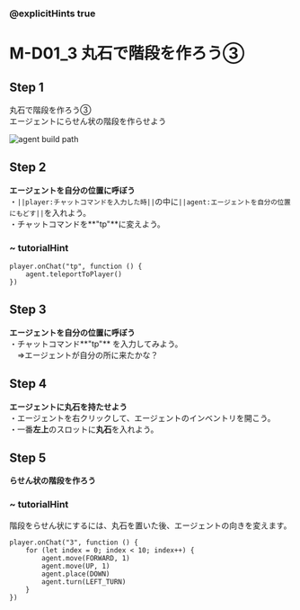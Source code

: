 ### @explicitHints true

# M-D01_3 丸石で階段を作ろう③　

## Step 1
丸石で階段を作ろう③  
エージェントにらせん状の階段を作らせよう

![agent build path](https://teck89.xsrv.jp/MEE_tutorial/img/M-D01_3.png)

## Step 2
**エージェントを自分の位置に呼ぼう**  
・``||player:チャットコマンドを入力した時||``の中に``||agent:エージェントを自分の位置にもどす||``を入れよう。  
・チャットコマンドを**"tp"**に変えよう。

### ~ tutorialHint

```blocks
player.onChat("tp", function () {
    agent.teleportToPlayer()	
})

```

## Step 3
**エージェントを自分の位置に呼ぼう**  
・チャットコマンド**"tp"** を入力してみよう。  
　⇒エージェントが自分の所に来たかな？

## Step 4
**エージェントに丸石を持たせよう**  
・エージェントを右クリックして、エージェントのインベントリを開こう。  
・一番**左上**のスロットに**丸石**を入れよう。

## Step 5
**らせん状の階段を作ろう** 

### ~ tutorialHint

階段をらせん状にするには、丸石を置いた後、エージェントの向きを変えます。

```blocks
player.onChat("3", function () {
    for (let index = 0; index < 10; index++) {
        agent.move(FORWARD, 1)
        agent.move(UP, 1)
        agent.place(DOWN)
        agent.turn(LEFT_TURN)
    }
})

```
